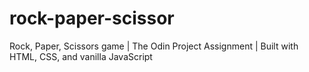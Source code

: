 # rock-paper-scissor
Rock, Paper, Scissors game | The Odin Project Assignment | Built with HTML, CSS, and vanilla JavaScript
